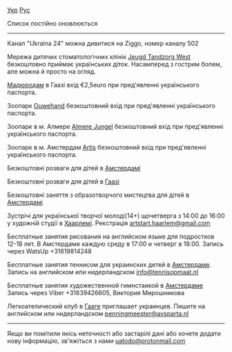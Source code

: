 [Укр](/) [Рус](/ru)

Список постійно оновлюється

---

Канал "Ukraina 24" можна дивитися на Ziggo, номер каналу 502

Мережа дитячих стоматологічних клінік [Jeugd Tandzorg West](https://www.smile-west.com/) безкоштовно приймає українських діток. Насамперед з гострим болем, але можна й просто на огляд.

[Мадюродам](https://www.madurodam.nl/ru) в Гаазі вхід €2,5euro при пред'явленні українського паспорта.

Зоопарк [Ouwehand](https://www.ouwehand.nl/) безкоштовний вхід при пред'явленні українського паспорта.

Зоопарк в м. Алмере [Almere Jungel](https://almerejungle.nl) безкоштовний вхід при пред'явленні українського паспорта. 

Зоопарк в м. Амстердам [Artis](https://www.artis.nl/nl/) безкоштовний вхід при пред'явленні українського паспорта. 

Безкоштовні розваги для дітей в [Амстердамі](https://www.instagram.com/p/CbcQmxYgkbr/?utm_medium=copy_link)

Безкоштовні розваги для дітей в [Гаазі](https://www.facebook.com/2021697194510945/posts/7756351761045431/?d=n)

Безкоштовні заняття з образотворчого мистецтва для дітей в [Амстердамі](https://www.instagram.com/p/Ca5EItGgSV-/?utm_medium=copy_link)

Зустрічі для української творчої молоді(14+) щочетверга з 14:00 до 16:00 у художній студії в [Хаарлемі](https://www.instagram.com/artstart.haarlem/). Реєстрація  <artstart.haarlem@gmail.com>

Бесплатные занятия рисования на английском языке для подростков 12-18 лет. В Амстердаме каждую среду в 17:00 и четверг в 18:00. Запись через WatsUp +31619814248

Бесплатные занятия теннисом для украинских детей в [Амстердаме](https://tennisopmaat.nl). Запись на английском или нидерландском <info@tennisopmaat.nl>

Бесплатные занятия художественной гимнстаикой в [Амстердаме](https://rgstudio.nl) Запись через Viber +31639426605, Виктория Мирошникова 

Легкоателический клуб в [Гааге](https://www.avsparta.nl) приглашает украинцев. Пишите на английском или нидерландском <penningmeester@avsparta.nl>

---

Якщо ви помітили якісь неточності або застарілі дані або хочете додати нову інформацію, зв'яжіться з нами <uatodo@protonmail.com> 

